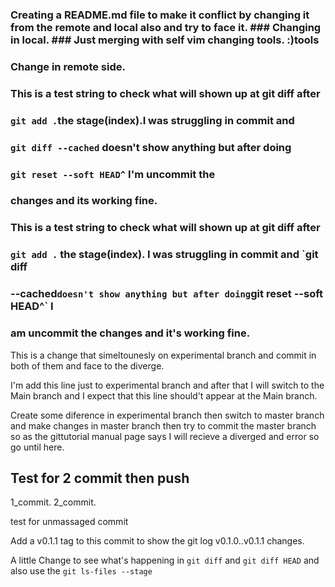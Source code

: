 ### Creating a README.md file to make it conflict by changing it from the remote and local also and try to face it.  ### Changing in local.  ### Just merging with self vim changing tools. :)tools

### Change in remote side.

### This is a test string to check what will shown up at git diff after
### `git add .`the stage(index).I was struggling in commit and 
### `git diff --cached` doesn't show anything but after doing
### `git reset --soft HEAD^` I'm uncommit the
### changes and its working fine.

### This is a test string to check what will shown up at git diff after
### `git add .` the stage(index). I was struggling in commit and `git diff
### --cached` doesn't show anything but after doing `git reset --soft HEAD^` I
### am uncommit the changes and it's working fine.

This is a change that simeltounesly on experimental branch and commit in both
of them and face to the diverge.

I'm add this line just to experimental branch and after that I will switch to
the Main branch and I expect that this line should't appear at the Main branch.

Create some diference in experimental branch then switch to master branch and 
make changes in master branch then try to commit the master branch so as the 
gittutorial manual page says I will recieve a diverged and error so go until
here.
## Test for 2 commit then push
  1_commit.
  2_commit.

  test for unmassaged commit

  Add a v0.1.1 tag to this commit to show the git log v0.1.0..v0.1.1 changes.

  A little Change to see what's happening in `git diff` and `git diff HEAD`
  and also use the ```git ls-files --stage```
